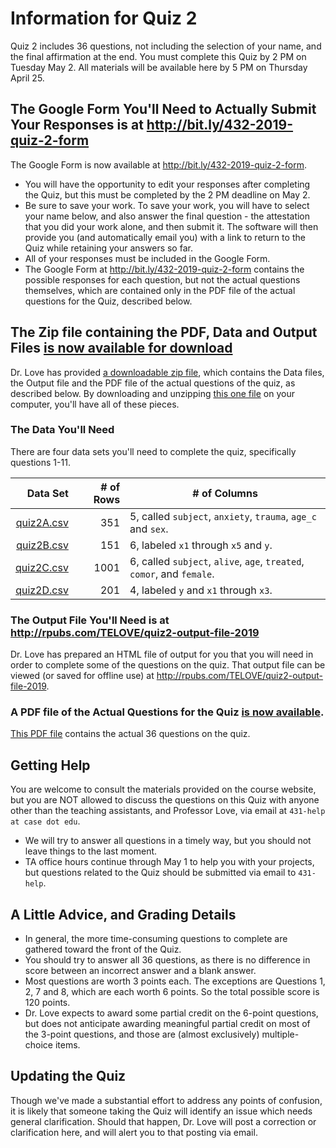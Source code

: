 # Information for Quiz 2

Quiz 2 includes 36 questions, not including the selection of your name, and the final affirmation at the end. You must complete this Quiz by 2 PM on Tuesday May 2. All materials will be available here by 5 PM on Thursday April 25.

## The Google Form You'll Need to Actually Submit Your Responses is at http://bit.ly/432-2019-quiz-2-form

The Google Form is now available at http://bit.ly/432-2019-quiz-2-form.

- You will have the opportunity to edit your responses after completing the Quiz, but this must be completed by the 2 PM deadline on May 2. 
- Be sure to save your work. To save your work, you will have to select your name below, and also answer the final question - the attestation that you did your work alone, and then submit it. The software will then provide you (and automatically email you) with a link to return to the Quiz while retaining your answers so far. 
- All of your responses must be included in the Google Form. 
- The Google Form at http://bit.ly/432-2019-quiz-2-form contains the possible responses for each question, but not the actual questions themselves, which are contained only in the PDF file of the actual questions for the Quiz, described below.

## The Zip file containing the PDF, Data and Output Files [is now available for download](https://github.com/THOMASELOVE/2019-432/blob/master/quizzes/quiz2/quiz2_zipped_file.zip)

Dr. Love has provided [a downloadable zip file](https://github.com/THOMASELOVE/2019-432/blob/master/quizzes/quiz2/quiz2_zipped_file.zip), which contains the Data files, the Output file and the PDF file of the actual questions of the quiz, as described below. By downloading and unzipping [this one file](https://github.com/THOMASELOVE/2019-432/blob/master/quizzes/quiz2/quiz2_zipped_file.zip) on your computer, you'll have all of these pieces.

### The Data You'll Need

There are four data sets you'll need to complete the quiz, specifically questions 1-11. 

Data Set | # of Rows | # of Columns
---------: | --------: | --------------------------------------------------------------------
[quiz2A.csv](https://github.com/THOMASELOVE/2019-432/blob/master/quizzes/quiz2/data/quiz2A.csv) | 351 | 5, called `subject`, `anxiety`, `trauma`, `age_c` and `sex`.
[quiz2B.csv](https://github.com/THOMASELOVE/2019-432/blob/master/quizzes/quiz2/data/quiz2B.csv) | 151 | 6, labeled `x1` through `x5` and `y`.
[quiz2C.csv](https://github.com/THOMASELOVE/2019-432/blob/master/quizzes/quiz2/data/quiz2C.csv) | 1001 | 6, called `subject`, `alive`, `age`, `treated`, `comor`, and `female`.
[quiz2D.csv](https://github.com/THOMASELOVE/2019-432/blob/master/quizzes/quiz2/data/quiz2D.csv) | 201 | 4, labeled `y` and `x1` through `x3`.

### The Output File You'll Need is at http://rpubs.com/TELOVE/quiz2-output-file-2019

Dr. Love has prepared an HTML file of output for you that you will need in order to complete some of the questions on the quiz. That output file can be viewed (or saved for offline use) at http://rpubs.com/TELOVE/quiz2-output-file-2019.

### A PDF file of the Actual Questions for the Quiz [is now available](https://github.com/THOMASELOVE/2019-432/blob/master/quizzes/quiz2/quiz2_2019.pdf).

[This PDF file](https://github.com/THOMASELOVE/2019-432/blob/master/quizzes/quiz2/quiz2_2019.pdf) contains the actual 36 questions on the quiz.

## Getting Help

You are welcome to consult the materials provided on the course website, but you are NOT allowed to discuss the questions on this Quiz with anyone other than the teaching assistants, and Professor Love, via email at `431-help at case dot edu`. 

- We will try to answer all questions in a timely way, but you should not leave things to the last moment. 
- TA office hours continue through May 1 to help you with your projects, but questions related to the Quiz should be submitted via email to `431-help`.

## A Little Advice, and Grading Details

- In general, the more time-consuming questions to complete are gathered toward the front of the Quiz.
- You should try to answer all 36 questions, as there is no difference in score between an incorrect answer and a blank answer.
- Most questions are worth 3 points each. The exceptions are Questions 1, 2, 7 and 8, which are each worth 6 points. So the total possible score is 120 points. 
- Dr. Love expects to award some partial credit on the 6-point questions, but does not anticipate awarding meaningful partial credit on most of the 3-point questions, and those are (almost exclusively) multiple-choice items. 

## Updating the Quiz

Though we've made a substantial effort to address any points of confusion, it is likely that someone taking the Quiz will identify an issue which needs general clarification. Should that happen, Dr. Love will post a correction or clarification here, and will alert you to that posting via email. 



